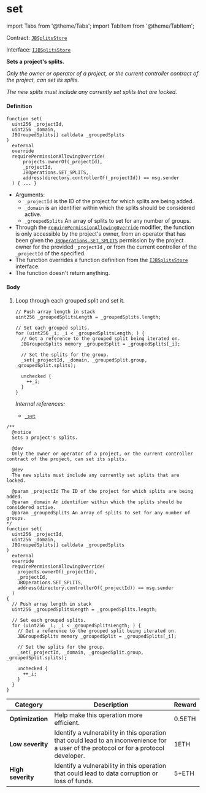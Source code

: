 # set

import Tabs from '@theme/Tabs';
import TabItem from '@theme/TabItem';

Contract: [`JBSplitsStore`](/docs/dev/v3/api/contracts/jbsplitsstore/README.md)​‌

Interface: [`IJBSplitsStore`](/docs/dev/v3/api/interfaces/ijbsplitsstore.md)

<Tabs>
<TabItem value="Step by step" label="Step by step">

**Sets a project's splits.**

_Only the owner or operator of a project, or the current controller contract of the project, can set its splits._

_The new splits must include any currently set splits that are locked._

#### Definition

```
function set(
  uint256 _projectId,
  uint256 _domain,
  JBGroupedSplits[] calldata _groupedSplits
)
  external
  override
  requirePermissionAllowingOverride(
      projects.ownerOf(_projectId),
      _projectId,
      JBOperations.SET_SPLITS,
      address(directory.controllerOf(_projectId)) == msg.sender
  ) { ... }
```

* Arguments:
  * `_projectId` is the ID of the project for which splits are being added.
  * `_domain` is an identifier within which the splits should be considered active.
  * `_groupedSplits` An array of splits to set for any number of groups.
* Through the [`requirePermissionAllowingOverride`](/docs/dev/v3/api/contracts/or-abstract/jboperatable/modifiers/requirepermissionallowingoverride.md) modifier, the function is only accessible by the project's owner, from an operator that has been given the [`JBOperations.SET_SPLITS`](/docs/dev/v3/api/libraries/jboperations.md) permission by the project owner for the provided `_projectId` , or from the current controller of the `_projectId` of the specified.
* The function overrides a function definition from the [`IJBSplitsStore`](/docs/dev/v3/api/interfaces/ijbsplitsstore.md) interface.
* The function doesn't return anything.

#### Body

1.  Loop through each grouped split and set it.

    ```
    // Push array length in stack
    uint256 _groupedSplitsLength = _groupedSplits.length;

    // Set each grouped splits.
    for (uint256 _i; _i < _groupedSplitsLength; ) {
      // Get a reference to the grouped split being iterated on.
      JBGroupedSplits memory _groupedSplit = _groupedSplits[_i];

      // Set the splits for the group.
      _set(_projectId, _domain, _groupedSplit.group, _groupedSplit.splits);

      unchecked {
        ++_i;
      }
    }
    ```

    _Internal references:_

    * [`_set`](/docs/dev/v3/api/contracts/jbsplitsstore/write/-_set.md)

</TabItem>

<TabItem value="Code" label="Code">

```
/**
  @notice
  Sets a project's splits.

  @dev
  Only the owner or operator of a project, or the current controller contract of the project, can set its splits.

  @dev
  The new splits must include any currently set splits that are locked.

  @param _projectId The ID of the project for which splits are being added.
  @param _domain An identifier within which the splits should be considered active.
  @param _groupedSplits An array of splits to set for any number of groups.
*/
function set(
  uint256 _projectId,
  uint256 _domain,
  JBGroupedSplits[] calldata _groupedSplits
)
  external
  override
  requirePermissionAllowingOverride(
    projects.ownerOf(_projectId),
    _projectId,
    JBOperations.SET_SPLITS,
    address(directory.controllerOf(_projectId)) == msg.sender
  )
{
  // Push array length in stack
  uint256 _groupedSplitsLength = _groupedSplits.length;

  // Set each grouped splits.
  for (uint256 _i; _i < _groupedSplitsLength; ) {
    // Get a reference to the grouped split being iterated on.
    JBGroupedSplits memory _groupedSplit = _groupedSplits[_i];

    // Set the splits for the group.
    _set(_projectId, _domain, _groupedSplit.group, _groupedSplit.splits);

    unchecked {
      ++_i;
    }
  }
}
```

</TabItem>

<TabItem value="Bug bounty" label="Bug bounty">

| Category          | Description                                                                                                                            | Reward |
| ----------------- | -------------------------------------------------------------------------------------------------------------------------------------- | ------ |
| **Optimization**  | Help make this operation more efficient.                                                                                               | 0.5ETH |
| **Low severity**  | Identify a vulnerability in this operation that could lead to an inconvenience for a user of the protocol or for a protocol developer. | 1ETH   |
| **High severity** | Identify a vulnerability in this operation that could lead to data corruption or loss of funds.                                        | 5+ETH  |

</TabItem>
</Tabs>
